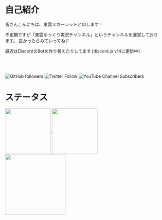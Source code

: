 # 自己紹介
皆さんこんにちは、東雲スカーレットと申します！

不定期ですが「東雲ゆっくり実況チャンネル」というチャンネルを運営しております。
良かったらみていってね♪

最近はDiscordのBotを作り替えたりしてます [discord.js v14に更新中]

<br><br><br>
<img alt="GitHub followers" src="https://img.shields.io/github/followers/SinonomeNetwork?label=GitHub%20Followers&style=flat&logo=GitHub&color=blue">
<img alt="Twitter Follow" src="https://img.shields.io/twitter/follow/manago0403_?label=Twitter%20%40manago0403_&style=flat&logo=Twitter&logoColor=%231D9BF0&color=green">
<img alt="YouTube Channel Subscribers" src="https://img.shields.io/youtube/channel/subscribers/UCLImwK555oNaP0VJeMrMagw?style=flat&logo=YouTube&logoColor=%23FF0000&label=YouTube%20%40SYZCH%20%E6%9D%B1%E9%9B%B2%E3%82%86%E3%81%A3%E3%81%8F%E3%82%8A%E5%AE%9F%E6%B3%81%E3%83%81%E3%83%A3%E3%83%B3%E3%83%8D%E3%83%AB&color=%23FF0000">





# ステータス
<a href="https://github.com/anuraghazra/github-readme-stats">
  <img align="center" height="150px" src="https://github-readme-stats.vercel.app/api/top-langs/?username=SinonomeNetwork&theme=dark&layout=compact" />
</a>
<a href="https://github.com/anuraghazra/github-readme-stats">
  <img align="center" height="150px" src="https://github-readme-stats.vercel.app/api?username=SinonomeNetwork&show_icons=true&theme=dark" />
</a>
<a href="https://github.com/vn7n24fzkq/github-profile-summary-cards">
  <img align="center" height="200px" src="http://github-profile-summary-cards.vercel.app/api/cards/profile-details?username=SinonomeNetwork&theme=github_dark">

  
